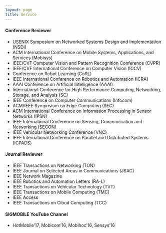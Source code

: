 ```yaml
---
layout: page
title: Service
---
```


#### Conference Reviewer
* USENIX Symposium on Networked Systems Design and Implementation (NSDI)
* ACM International Conference on Mobile Systems, Applications, and Services (Mobisys)
* IEEE/CVF Computer Vision and Pattern Recognition Conference (CVPR)
* IEEE/CVF International Conference on Computer Vision (ICCV)
* Conference on Robot Learning (CoRL)
* IEEE International Conference on Robotics and Automation (ICRA)
* AAAI Conference on Artificial Intelligence (AAAI)
* International Conference for High Performance Computing, Networking, Storage, and Analysis (SC)
* IEEE Conference on Computer Communications (Infocom)
* ACM/IEEE Symposium on Edge Computing (SEC)
* ACM International Conference on Information Processing in Sensor Networks (IPSN)
* IEEE International Conference on Sensing, Communication and Networking (SECON)
* IEEE Vehicular Networking Conference (VNC)
* IEEE International Conference on Parallel and Distributed Systems (ICPADS)


#### Journal Reviewer
* IEEE Transactions on Networking (TON)
* IEEE Journal on Selected Areas in Communications (JSAC)
* IEEE Network Magazine
* IEEE Robotics and Automation Letters (RA-L)
* IEEE Transactions on Vehicular Technology (TVT)
* IEEE Transactions on Mobile Computing (TMC)
* IEEE Access
* IEEE Transactions on Cloud Computing (TCC)

#### SIGMOBILE YouTube Channel
* HotMobile’17, Mobicom’16, Mobihoc’16, Sensys’16
